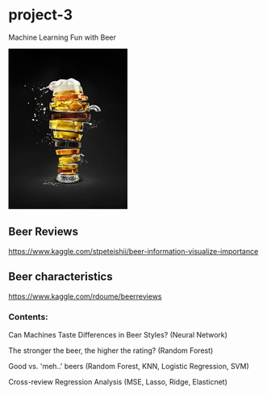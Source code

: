 # project-3
Machine Learning Fun with Beer

![Beer](beer.jpg)


## Beer Reviews

https://www.kaggle.com/stpeteishii/beer-information-visualize-importance


## Beer characteristics

https://www.kaggle.com/rdoume/beerreviews

### Contents:

Can Machines Taste Differences in Beer Styles? (Neural Network)

The stronger the beer, the higher the rating? (Random Forest) 

Good vs. 'meh..' beers (Random Forest, KNN, Logistic Regression, SVM)

Cross-review Regression Analysis (MSE, Lasso, Ridge, Elasticnet)
